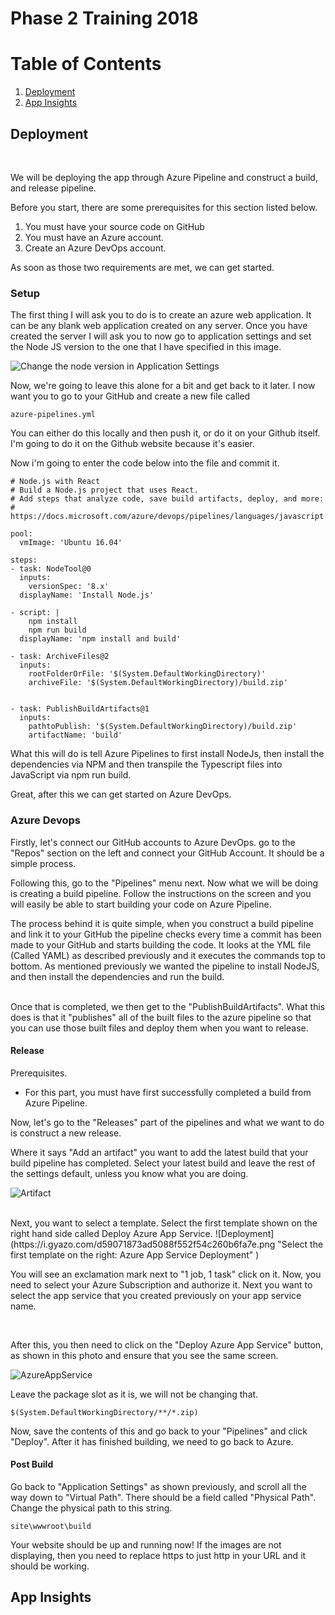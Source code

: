# Phase 2 Training 2018

# Table of Contents
1. [Deployment](#deployment)
2. [App Insights](#appinsights)

## Deployment
<br>

We will be deploying the app through Azure Pipeline and construct a build, and release pipeline.

Before you start, there are some prerequisites for this section listed below. 
1. You must have your source code on GitHub
2. You must have an Azure account.
3. Create an Azure DevOps account.

As soon as those two requirements are met, we can get started.

### Setup
The first thing I will ask you to do is to create an azure web application. It can be any blank web application created on any server. Once you have created the server I will ask you to now go to application settings and set the Node JS version to the one that I have specified in this image.

![Change the node version in Application Settings](https://i.gyazo.com/9f6647c201d937b751b7573b438c2cc5.png "Change the node version in Application Settings")

Now, we're going to leave this alone for a bit and get back to it later. I now want you to go to your GitHub and create a new file called 
``` 
azure-pipelines.yml
```

You can either do this locally and then push it, or do it on your Github itself. I'm going to do it on the Github website because it's easier. 

Now i'm going to enter the code below into the file and commit it.

```
# Node.js with React
# Build a Node.js project that uses React.
# Add steps that analyze code, save build artifacts, deploy, and more:
# https://docs.microsoft.com/azure/devops/pipelines/languages/javascript

pool:
  vmImage: 'Ubuntu 16.04'

steps:
- task: NodeTool@0
  inputs:
    versionSpec: '8.x'
  displayName: 'Install Node.js'
    
- script: |
    npm install
    npm run build
  displayName: 'npm install and build'
  
- task: ArchiveFiles@2
  inputs:
    rootFolderOrFile: '$(System.DefaultWorkingDirectory)'
    archiveFile: '$(System.DefaultWorkingDirectory)/build.zip' 


- task: PublishBuildArtifacts@1
  inputs:
    pathtoPublish: '$(System.DefaultWorkingDirectory)/build.zip' 
    artifactName: 'build' 

```

What this will do is tell Azure Pipelines to first install NodeJs, then install the dependencies via NPM and then transpile the Typescript files into JavaScript via npm run build.

Great, after this we can get started on Azure DevOps.

### Azure Devops

Firstly, let's connect our GitHub accounts to Azure DevOps. go to the "Repos" section on the left and connect your GitHub Account. It should be a simple process.
<br>

Following this, go to the "Pipelines" menu next. Now what we will be doing is creating a build pipeline. Follow the instructions on the screen and you will easily be able to start building your code on Azure Pipeline. 

The process behind it is quite simple, when you construct a build pipeline and link it to your GitHub the pipeline checks every time a commit has been made to your GitHub and starts building the code. It looks at the YML file (Called YAML) as described previously and it executes the commands top to bottom. As mentioned previously we wanted the pipeline to install NodeJS, and then install the dependencies and run the build.

<br>
Once that is completed, we then get to the "PublishBuildArtifacts". What this does is that it "publishes" all of the built files to the azure pipeline so that you can use those built files and deploy them when you want to release.

#### Release

Prerequisites.
- For this part, you must have first successfully completed a build from Azure Pipeline.

Now, let's go  to the "Releases" part of the pipelines and what we want to do is construct a new release.


Where it says "Add an artifact" you want to add the latest build that your build pipeline has completed. Select your latest build and leave the rest of the settings default, unless you know what you are doing.

![Artifact](https://i.gyazo.com/5057dd240067975068f68c40638c4a96.png "select an artifact")

<br>
Next, you want to select a template. Select the first template shown on the right hand side called Deploy Azure App Service.
![Deployment](https://i.gyazo.com/d59071873ad5088f552f54c260b6fa7e.png "Select the first template on the right: Azure App Service Deployment" )

You will see an exclamation mark next to "1 job, 1 task" click on it. Now, you need to select your Azure Subscription and authorize it. Next you want to select the app service that you created previously on your app service name. 

<br>

After this, you then need to click on the "Deploy Azure App Service" button, as shown in this photo and ensure that you see the same screen.

![AzureAppService](https://i.gyazo.com/8e57bff68be842d4e2ab17565758706d.png "azure")

Leave the package slot as it is, we will not be changing that.
```
$(System.DefaultWorkingDirectory/**/*.zip)
```


Now, save the contents of this and go back to your "Pipelines" and click "Deploy". After it has finished building, we need to go back to Azure.

#### Post Build
Go back to "Application Settings" as shown previously, and scroll all the way down to "Virtual Path". There should be a field called  "Physical Path". Change the physical path to this string.

```
site\wwwroot\build
```

Your website should be up and running now! If the images are not displaying, then you need to replace https to just http in your URL and it should be working.

## App Insights <a name="appinsights"></a>
